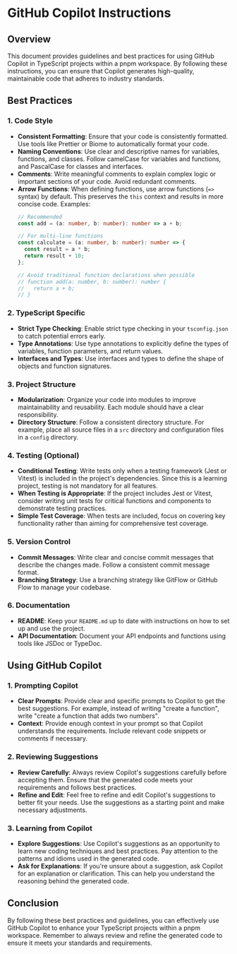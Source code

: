 # GitHub Copilot Instructions

## Overview

This document provides guidelines and best practices for using GitHub Copilot in TypeScript projects within a pnpm workspace. By following these instructions, you can ensure that Copilot generates high-quality, maintainable code that adheres to industry standards.

## Best Practices

### 1. Code Style

- **Consistent Formatting**: Ensure that your code is consistently formatted. Use tools like Prettier or Biome to automatically format your code.
- **Naming Conventions**: Use clear and descriptive names for variables, functions, and classes. Follow camelCase for variables and functions, and PascalCase for classes and interfaces.
- **Comments**: Write meaningful comments to explain complex logic or important sections of your code. Avoid redundant comments.
- **Arrow Functions**: When defining functions, use arrow functions (`=>` syntax) by default. This preserves the `this` context and results in more concise code. Examples:
  ```typescript
  // Recommended
  const add = (a: number, b: number): number => a + b;
  
  // For multi-line functions
  const calculate = (a: number, b: number): number => {
    const result = a * b;
    return result + 10;
  };
  
  // Avoid traditional function declarations when possible
  // function add(a: number, b: number): number {
  //   return a + b;
  // }
  ```

### 2. TypeScript Specific

- **Strict Type Checking**: Enable strict type checking in your `tsconfig.json` to catch potential errors early.
- **Type Annotations**: Use type annotations to explicitly define the types of variables, function parameters, and return values.
- **Interfaces and Types**: Use interfaces and types to define the shape of objects and function signatures.

### 3. Project Structure

- **Modularization**: Organize your code into modules to improve maintainability and reusability. Each module should have a clear responsibility.
- **Directory Structure**: Follow a consistent directory structure. For example, place all source files in a `src` directory and configuration files in a `config` directory.

### 4. Testing (Optional)

- **Conditional Testing**: Write tests only when a testing framework (Jest or Vitest) is included in the project's dependencies. Since this is a learning project, testing is not mandatory for all features.
- **When Testing is Appropriate**: If the project includes Jest or Vitest, consider writing unit tests for critical functions and components to demonstrate testing practices.
- **Simple Test Coverage**: When tests are included, focus on covering key functionality rather than aiming for comprehensive test coverage.

### 5. Version Control

- **Commit Messages**: Write clear and concise commit messages that describe the changes made. Follow a consistent commit message format.
- **Branching Strategy**: Use a branching strategy like GitFlow or GitHub Flow to manage your codebase.

### 6. Documentation

- **README**: Keep your `README.md` up to date with instructions on how to set up and use the project.
- **API Documentation**: Document your API endpoints and functions using tools like JSDoc or TypeDoc.

## Using GitHub Copilot

### 1. Prompting Copilot

- **Clear Prompts**: Provide clear and specific prompts to Copilot to get the best suggestions. For example, instead of writing "create a function", write "create a function that adds two numbers".
- **Context**: Provide enough context in your prompt so that Copilot understands the requirements. Include relevant code snippets or comments if necessary.

### 2. Reviewing Suggestions

- **Review Carefully**: Always review Copilot's suggestions carefully before accepting them. Ensure that the generated code meets your requirements and follows best practices.
- **Refine and Edit**: Feel free to refine and edit Copilot's suggestions to better fit your needs. Use the suggestions as a starting point and make necessary adjustments.

### 3. Learning from Copilot

- **Explore Suggestions**: Use Copilot's suggestions as an opportunity to learn new coding techniques and best practices. Pay attention to the patterns and idioms used in the generated code.
- **Ask for Explanations**: If you're unsure about a suggestion, ask Copilot for an explanation or clarification. This can help you understand the reasoning behind the generated code.

## Conclusion

By following these best practices and guidelines, you can effectively use GitHub Copilot to enhance your TypeScript projects within a pnpm workspace. Remember to always review and refine the generated code to ensure it meets your standards and requirements.